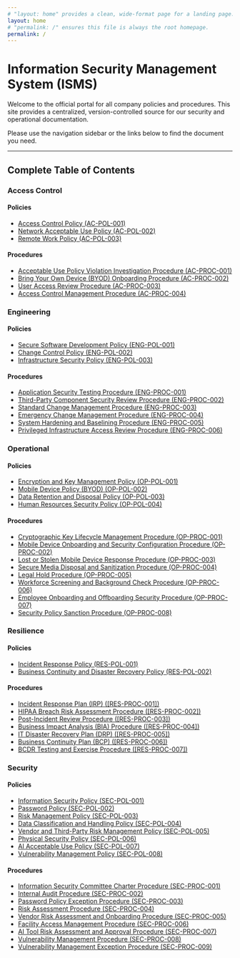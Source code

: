 ```yaml
---
# "layout: home" provides a clean, wide-format page for a landing page.
layout: home
# "permalink: /" ensures this file is always the root homepage.
permalink: /
---
```


# Information Security Management System (ISMS)

Welcome to the official portal for all company policies and procedures. This site provides a centralized, version-controlled source for our security and operational documentation.

Please use the navigation sidebar or the links below to find the document you need.

---

## Complete Table of Contents

### Access Control

#### Policies

* [Access Control Policy (AC-POL-001)](./_access_control_policies/AC-POL-001)
* [Network Acceptable Use Policy (AC-POL-002)](./_access_control_policies/AC-POL-002)
* [Remote Work Policy (AC-POL-003)](./_access_control_policies/AC-POL-003)

#### Procedures

* [Acceptable Use Policy Violation Investigation Procedure (AC-PROC-001)](./_access_control_procedures/AC-PROC-001)
* [Bring Your Own Device (BYOD) Onboarding Procedure (AC-PROC-002)](./_access_control_procedures/AC-PROC-002)
* [User Access Review Procedure (AC-PROC-003)](./_access_control_procedures/AC-PROC-003)
* [Access Control Management Procedure (AC-PROC-004)](./_access_control_procedures/AC-PROC-004)

### Engineering

#### Policies

* [Secure Software Development Policy (ENG-POL-001)](./_engineering_policies/ENG-POL-001)
* [Change Control Policy (ENG-POL-002)](./_engineering_policies/ENG-POL-002)
* [Infrastructure Security Policy (ENG-POL-003)](./_engineering_policies/ENG-POL-003)

#### Procedures

* [Application Security Testing Procedure (ENG-PROC-001)](./_engineering_procedures/ENG-PROC-001)
* [Third-Party Component Security Review Procedure (ENG-PROC-002)](./_engineering_procedures/ENG-PROC-002)
* [Standard Change Management Procedure (ENG-PROC-003)](./_engineering_procedures/ENG-PROC-003)
* [Emergency Change Management Procedure (ENG-PROC-004)](./_engineering_procedures/ENG-PROC-004)
* [System Hardening and Baselining Procedure (ENG-PROC-005)](./_engineering_procedures/ENG-PROC-005)
* [Privileged Infrastructure Access Review Procedure (ENG-PROC-006)](./_engineering_procedures/ENG-PROC-006)

### Operational

#### Policies

* [Encryption and Key Management Policy (OP-POL-001)](./_operational_policies/OP-POL-001)
* [Mobile Device Policy (BYOD) (OP-POL-002)](./_operational_policies/OP-POL-002)
* [Data Retention and Disposal Policy (OP-POL-003)](./_operational_policies/OP-POL-003)
* [Human Resources Security Policy (OP-POL-004)](./_operational_policies/OP-POL-004)

#### Procedures

* [Cryptographic Key Lifecycle Management Procedure (OP-PROC-001)](./_operational_procedures/OP-PROC-001)
* [Mobile Device Onboarding and Security Configuration Procedure (OP-PROC-002)](./_operational_procedures/OP-PROC-002)
* [Lost or Stolen Mobile Device Response Procedure (OP-PROC-003)](./_operational_procedures/OP-PROC-003)
* [Secure Media Disposal and Sanitization Procedure (OP-PROC-004)](./_operational_procedures/OP-PROC-004)
* [Legal Hold Procedure (OP-PROC-005)](./_operational_procedures/OP-PROC-005)
* [Workforce Screening and Background Check Procedure (OP-PROC-006)](./_operational_procedures/OP-PROC-006)
* [Employee Onboarding and Offboarding Security Procedure (OP-PROC-007)](./_operational_procedures/OP-PROC-007)
* [Security Policy Sanction Procedure (OP-PROC-008)](./_operational_procedures/OP-PROC-008)

### Resilience

#### Policies

* [Incident Response Policy (RES-POL-001)](./_resilience_policies/RES-POL-001)
* [Business Continuity and Disaster Recovery Policy (RES-POL-002)](./_resilience_policies/RES-POL-002)

#### Procedures

* [Incident Response Plan (IRP) ([RES-PROC-001])](./_resilience_procedures/RES-PROC-001)
* [HIPAA Breach Risk Assessment Procedure ([RES-PROC-002])](./_resilience_procedures/RES-PROC-002)
* [Post-Incident Review Procedure ([RES-PROC-003])](./_resilience_procedures/RES-PROC-003)
* [Business Impact Analysis (BIA) Procedure ([RES-PROC-004])](./_resilience_procedures/RES-PROC-004)
* [IT Disaster Recovery Plan (DRP) ([RES-PROC-005])](./_resilience_procedures/RES-PROC-005)
* [Business Continuity Plan (BCP) ([RES-PROC-006])](./_resilience_procedures/RES-PROC-006)
* [BCDR Testing and Exercise Procedure ([RES-PROC-007])](./_resilience_procedures/RES-PROC-007)

### Security

#### Policies

* [Information Security Policy (SEC-POL-001)](./_security_policies/SEC-POL-001)
* [Password Policy (SEC-POL-002)](./_security_policies/SEC-POL-002)
* [Risk Management Policy (SEC-POL-003)](./_security_policies/SEC-POL-003)
* [Data Classification and Handling Policy (SEC-POL-004)](./_security_policies/SEC-POL-004)
* [Vendor and Third-Party Risk Management Policy (SEC-POL-005)](./_security_policies/SEC-POL-005)
* [Physical Security Policy (SEC-POL-006)](./_security_policies/SEC-POL-006)
* [AI Acceptable Use Policy (SEC-POL-007)](./_security_policies/SEC-POL-007)
* [Vulnerability Management Policy (SEC-POL-008)](./_security_policies/SEC-POL-008)

#### Procedures

* [Information Security Committee Charter Procedure (SEC-PROC-001)](./_security_procedures/SEC-PROC-001)
* [Internal Audit Procedure (SEC-PROC-002)](./_security_procedures/SEC-PROC-002)
* [Password Policy Exception Procedure (SEC-PROC-003)](./_security_procedures/SEC-PROC-003)
* [Risk Assessment Procedure (SEC-PROC-004)](./_security_procedures/SEC-PROC-004)
* [Vendor Risk Assessment and Onboarding Procedure (SEC-PROC-005)](./_security_procedures/SEC-PROC-005)
* [Facility Access Management Procedure (SEC-PROC-006)](./_security_procedures/SEC-PROC-006)
* [AI Tool Risk Assessment and Approval Procedure (SEC-PROC-007)](./_security_procedures/SEC-PROC-007)
* [Vulnerability Management Procedure (SEC-PROC-008)](./_security_procedures/SEC-PROC-008)
* [Vulnerability Management Exception Procedure (SEC-PROC-009)](./_security_procedures/SEC-PROC-009)

